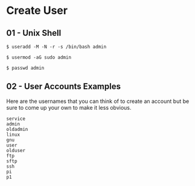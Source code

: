 # Create User

## 01 - Unix Shell

```
$ useradd -M -N -r -s /bin/bash admin

$ usermod -aG sudo admin

$ passwd admin
```

## 02 - User Accounts Examples

Here are the usernames that you can think of to create an account but be sure to come up your own to make it less obvious.

```
service
admin
oldadmin
linux
gnu
user
olduser
ftp
sftp
ssh
pi
p1
```